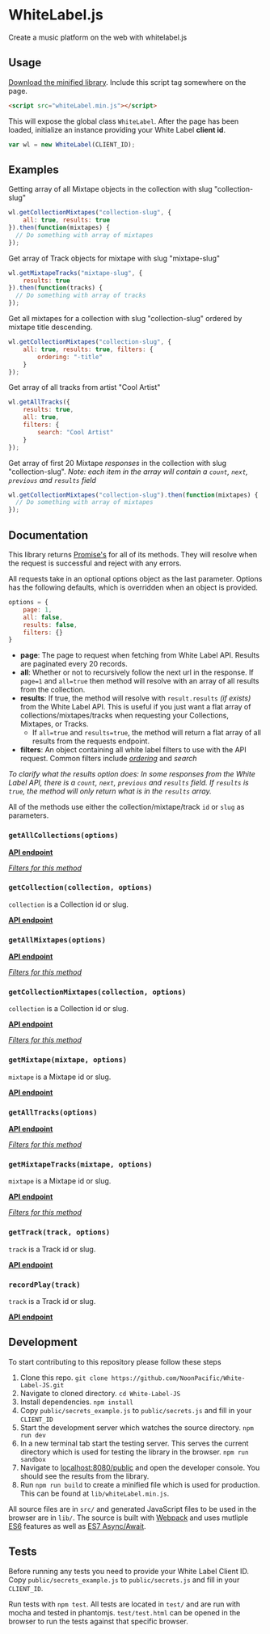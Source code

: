 # WhiteLabel.js

Create a music platform on the web with whitelabel.js

## Usage

[Download the minified library](https://raw.githubusercontent.com/NoonPacific/White-Label-JS/master/lib/whitelabel.min.js?token=AC519Rk8Ddna52N3zw7kB7zY73G24LVDks5XjamrwA%3D%3D).
Include this script tag somewhere on the page.

```html
<script src="whiteLabel.min.js"></script>
```

This will expose the global class `WhiteLabel`. After the page has been loaded, initialize an instance providing your White Label **client id**.

```javascript
var wl = new WhiteLabel(CLIENT_ID);
```

## Examples

Getting array of all Mixtape objects in the collection with slug "collection-slug"

```javascript
wl.getCollectionMixtapes("collection-slug", {
    all: true, results: true
}).then(function(mixtapes) {
  // Do something with array of mixtapes
});
```

Get array of Track objects for mixtape with slug "mixtape-slug"

```javascript
wl.getMixtapeTracks("mixtape-slug", {
    results: true
}).then(function(tracks) {
  // Do something with array of tracks
});
```

Get all mixtapes for a collection with slug "collection-slug" ordered by mixtape title descending.

```javascript
wl.getCollectionMixtapes("collection-slug", {
    all: true, results: true, filters: {
        ordering: "-title"
    }
});
```

Get array of all tracks from artist "Cool Artist"

```javascript
wl.getAllTracks({
    results: true,
    all: true,
    filters: {
        search: "Cool Artist"
    } 
});
```

Get array of first 20 Mixtape _responses_ in the collection with slug "collection-slug". _Note: each item in the array will contain a `count`, `next`, `previous` and `results` field_

```javascript
wl.getCollectionMixtapes("collection-slug").then(function(mixtapes) {
  // Do something with array of mixtapes
});
```

## Documentation

This library returns [Promise's](https://developer.mozilla.org/en-US/docs/Web/JavaScript/Reference/Global_Objects/Promise) for all of its methods. They will resolve when the request is successful and reject with any errors.

All requests take in an optional options object as the last parameter. Options has the following defaults, which is overridden when an object is provided.

```javascript
options = {
    page: 1,
    all: false,
    results: false,
    filters: {}
}
```

- **page**: The page to request when fetching from White Label API. Results are paginated every 20 records.
- **all**: Whether or not to recursively follow the next url in the response. If `page=1` and `all=true` then method will resolve with an array of all results from the collection.
- **results**: If true, the method will resolve with `result.results` _(if exists)_ from the White Label API. This is useful if you just want a flat array of collections/mixtapes/tracks when requesting your Collections, Mixtapes, or Tracks.
    + If `all=true` and `results=true`, the method will return a flat array of all results from the requests endpoint.
- **filters**: An object containing all white label filters to use with the API request. Common filters include [_ordering_](http://whitelabel.cool/docs/api/reference/#a-note-on-ordering) and _search_

_To clarify what the results option does: In some responses from the White Label API, there is a `count`, `next`, `previous` and `results` field. If `results` is `true`, the method will only return what is in the `results` array._

All of the methods use either the collection/mixtape/track `id` or `slug` as parameters.

### `getAllCollections(options)`

[**API endpoint**](http://whitelabel.cool/docs/api/reference/#collections)

[*Filters for this method*](http://whitelabel.cool/docs/api/reference/#filters)

### `getCollection(collection, options)`

`collection` is a Collection id or slug.

[**API endpoint**](http://whitelabel.cool/docs/api/reference/#collectionscollection)

### `getAllMixtapes(options)`

[**API endpoint**](http://whitelabel.cool/docs/api/reference/#mixtapes)

[*Filters for this method*](http://whitelabel.cool/docs/api/reference/#filters_1)

### `getCollectionMixtapes(collection, options)`

`collection` is a Collection id or slug.

[**API endpoint**](http://whitelabel.cool/docs/api/reference/#mixtapes)

[*Filters for this method*](http://whitelabel.cool/docs/api/reference/#filters_1)

### `getMixtape(mixtape, options)`

`mixtape` is a Mixtape id or slug.

[**API endpoint**](http://whitelabel.cool/docs/api/reference/#mixtapesmixtape)

### `getAllTracks(options)`

[**API endpoint**](http://whitelabel.cool/docs/api/reference/#tracks)

[*Filters for this method*](http://whitelabel.cool/docs/api/reference/#filters_2)

### `getMixtapeTracks(mixtape, options)`

`mixtape` is a Mixtape id or slug.

[**API endpoint**](http://whitelabel.cool/docs/api/reference/#trackstrack)

[*Filters for this method*](http://whitelabel.cool/docs/api/reference/#filters_2)

### `getTrack(track, options)`

`track` is a Track id or slug.

[**API endpoint**](http://whitelabel.cool/docs/api/reference/#trackstrack)

### `recordPlay(track)`

`track` is a Track id or slug.

[**API endpoint**](http://whitelabel.cool/docs/api/reference/#eventsplaystrack)

## Development

To start contributing to this repository please follow these steps

1. Clone this repo. `git clone https://github.com/NoonPacific/White-Label-JS.git`
2. Navigate to cloned directory. `cd White-Label-JS`
4. Install dependencies. `npm install`
5. Copy `public/secrets_example.js` to `public/secrets.js` and fill in your `CLIENT_ID`
6. Start the development server which watches the source directory. `npm run dev`
7. In a new terminal tab start the testing server. This serves the current directory which is used for testing the library in the browser. `npm run sandbox`
8. Navigate to [localhost:8080/public](http://localhost:8080/public) and open the developer console. You should see the results from the library.
9. Run `npm run build` to create a minified file which is used for production. This can be found at `lib/whiteLabel.min.js`.

All source files are in `src/` and generated JavaScript files to be used in the browser are in `lib/`. The source is built with [Webpack](https://webpack.github.io/) and uses mutliple [ES6](https://github.com/lukehoban/es6features) features as well as [ES7 Async/Await](http://rossboucher.com/await).

## Tests

Before running any tests you need to provide your White Label Client ID. Copy `public/secrets_example.js` to `public/secrets.js` and fill in your `CLIENT_ID`.

Run tests with `npm test`. All tests are located in `test/` and are run with mocha and tested in phantomjs. `test/test.html` can be opened in the browser to run the tests against that specific browser.

